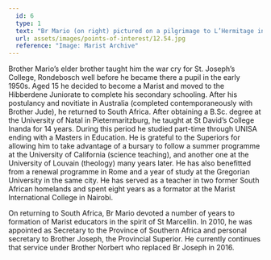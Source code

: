 ```yaml
---
  id: 6
  type: 1
  text: "Br Mario (on right) pictured on a pilgrimage to L’Hermitage in 2005."
  url: assets/images/points-of-interest/12.54.jpg
  reference: "Image: Marist Archive"
---
```

Brother Mario’s elder brother taught him the war cry for St. Joseph’s College, Rondebosch well before he became there a pupil in the early 1950s. Aged 15 he decided to become a Marist and moved to the Hibberdene Juniorate to complete his secondary schooling. After his postulancy and novitiate in Australia (completed contemporaneously with Brother Jude), he returned to South Africa. After obtaining a B.Sc. degree at the University of Natal in Pietermaritzburg, he taught at St David’s College Inanda for 14 years. During this period he studied part-time through UNISA ending with a Masters in Education. He is grateful to the Superiors for allowing him to take advantage of a bursary to follow a summer programme at the University of California (science teaching), and another one at the University of Louvain (theology) many years later. He has also benefitted from a renewal programme in Rome and a year of study at the Gregorian University in the same city. He has served as a teacher in two former South African homelands and spent eight years as a formator at the Marist International College in Nairobi. 

On returning to South Africa, Br Mario devoted a number of years to formation of Marist educators in the spirit of St Marcellin. In 2010, he was appointed as Secretary to the Province of Southern Africa and personal secretary to Brother Joseph, the Provincial Superior. He currently continues that service under Brother Norbert who replaced Br Joseph in 2016.



